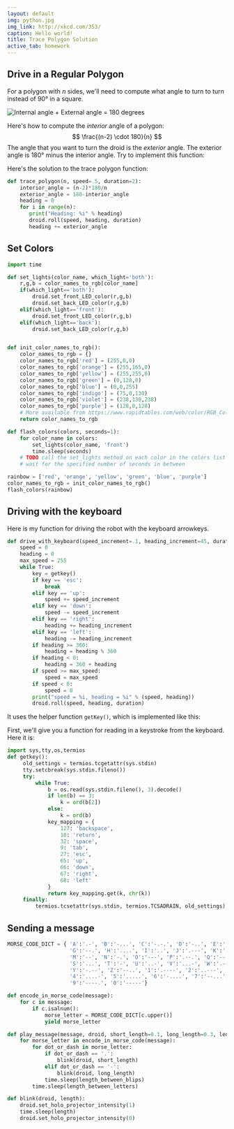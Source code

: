 ```yaml
---
layout: default
img: python.jpg
img_link: http://xkcd.com/353/
caption: Hello world!
title: Trace Polygon Solution
active_tab: homework
---
```


## <a name="polygon"></a> Drive in a Regular Polygon 

For a polygon with $n$ sides, we'll need to compute what angle to turn to turn instead of 90&deg; in a square.  

<img src="image/external_angles.png" alt="Internal angle + External angle = 180 degrees" class="img-responsive" />

Here's how to compute the *interior* angle of a polygon: 
    $$ \frac{(n-2) \cdot 180}{n} $$
The angle that you want to turn the droid is the *exterior* angle.  The exterior angle is 180&deg; minus the interior angle.   Try to implement this function:

Here's the solution to the trace polygon function:

```python
def trace_polygon(n, speed=.5, duration=2):
    interior_angle = (n-2)*180/n
    exterior_angle = 180-interior_angle
    heading = 0
    for i in range(n):
       print("Heading: %i" % heading)
       droid.roll(speed, heading, duration)
       heading += exterior_angle
```

## <a name="colors"></a> Set Colors

```python
import time

def set_lights(color_name, which_light='both'):
    r,g,b = color_names_to_rgb[color_name]
    if(which_light=='both'):
        droid.set_front_LED_color(r,g,b)
        droid.set_back_LED_color(r,g,b)
    elif(which_light=='front'):
        droid.set_front_LED_color(r,g,b)
    elif(which_light=='back'):
        droid.set_back_LED_color(r,g,b)


def init_color_names_to_rgb():
    color_names_to_rgb = {} 
    color_names_to_rgb['red'] = (255,0,0)
    color_names_to_rgb['orange'] = (255,165,0)
    color_names_to_rgb['yellow'] = (255,255,0)
    color_names_to_rgb['green'] = (0,128,0)
    color_names_to_rgb['blue'] = (0,0,255)
    color_names_to_rgb['indigo'] = (75,0,130)
    color_names_to_rgb['violet'] = (238,130,238)
    color_names_to_rgb['purple'] = (128,0,128)
    # More available from https://www.rapidtables.com/web/color/RGB_Color.html
    return color_names_to_rgb

def flash_colors(colors, seconds=1):
    for color_name in colors:
        set_lights(color_name, 'front')
        time.sleep(seconds)
    # TODO call the set_lights method on each color in the colors list
    # wait for the specified number of seconds in between

rainbow = ['red', 'orange', 'yellow', 'green', 'blue', 'purple']
color_names_to_rgb = init_color_names_to_rgb()
flash_colors(rainbow)
```



## <a name="keyboard"></a> Driving with the keyboard

Here is my function for driving the robot with the keyboard arrowkeys.

```python
def drive_with_keyboard(speed_increment=.1, heading_increment=45, duration=0.1):
    speed = 0
    heading = 0
    max_speed = 255
    while True:
        key = getkey()
        if key == 'esc':
            break
        elif key == 'up':
            speed += speed_increment
        elif key == 'down':
            speed -= speed_increment
        elif key == 'right':
            heading += heading_increment
        elif key == 'left':
            heading -= heading_increment
        if heading >= 360:
            heading = heading % 360
        if heading < 0:
            heading = 360 + heading
        if speed >= max_speed:
            speed = max_speed
        if speed < 0: 
            speed = 0
        print("speed = %i, heading = %i" % (speed, heading))
        droid.roll(speed, heading, duration)
```

It uses the helper function `getKey()`, which is implemented like this:


First, we'll give you a function for reading in a keystroke from the keyboard.  Here it is:

```python
import sys,tty,os,termios
def getkey():
     old_settings = termios.tcgetattr(sys.stdin)
     tty.setcbreak(sys.stdin.fileno())
     try:
         while True:
             b = os.read(sys.stdin.fileno(), 3).decode()
             if len(b) == 3:
                 k = ord(b[2])
             else:
                 k = ord(b)
             key_mapping = {
                 127: 'backspace',
                 10: 'return',
                 32: 'space',
                 9: 'tab',
                 27: 'esc',
                 65: 'up',
                 66: 'down',
                 67: 'right',
                 68: 'left'
             }
             return key_mapping.get(k, chr(k))
     finally:
         termios.tcsetattr(sys.stdin, termios.TCSADRAIN, old_settings)
```

## <a name="morse"></a> Sending a message

```python
MORSE_CODE_DICT = { 'A':'.-', 'B':'-...', 'C':'-.-.', 'D':'-..', 'E':'.', 'F':'..-.',
                    'G':'--.', 'H':'....', 'I':'..', 'J':'.---', 'K':'-.-', 'L':'.-..',
                    'M':'--', 'N':'-.', 'O':'---', 'P':'.--.', 'Q':'--.-', 'R':'.-.',
                    'S':'...', 'T':'-', 'U':'..-', 'V':'...-', 'W':'.--', 'X':'-..-',
                    'Y':'-.--', 'Z':'--..', '1':'.----', '2':'..---', '3':'...--',
                    '4':'....-', '5':'.....', '6':'-....', '7':'--...', '8':'---..',
                    '9':'----.', '0':'-----'}

def encode_in_morse_code(message):
    for c in message:
        if c.isalnum():
            morse_letter = MORSE_CODE_DICT[c.upper()]
            yield morse_letter

def play_message(message, droid, short_length=0.1, long_length=0.3, length_between_blips=0.1, length_between_letters=0.5):
    for morse_letter in encode_in_morse_code(message):
        for dot_or_dash in morse_letter:
            if dot_or_dash == '.':
                blink(droid, short_length)
            elif dot_or_dash == '-':
                blink(droid, long_length)
            time.sleep(length_between_blips)
        time.sleep(length_between_letters)

def blink(droid, length):
    droid.set_holo_projector_intensity(1)
    time.sleep(length)
    droid.set_holo_projector_intensity(0)
```
